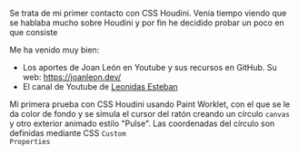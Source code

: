 Se trata de mi primer contacto con CSS Houdini. Venía tiempo viendo que se hablaba mucho sobre Houdini y por fin he decidido probar un poco en que consiste

Me ha venido muy bien:

<ul>
  <li>Los aportes de Joan León en Youtube y sus recursos en GitHub. Su web: <a href="https://joanleon.dev/" target="_blank" rel="noopener">https://joanleon.dev/</a></li>
  <li>El canal de Youtube de <a href="https://www.youtube.com/c/LeonidasEsteban/search?query=houdini" target="_blank" rel="noopener">Leonidas Esteban</a></li>
</ul>

Mi primera prueba con CSS Houdini usando Paint Worklet, con el que se le da color de fondo y se simula el cursor del ratón creando un círculo <code>canvas</code> y otro exterior animado estilo "Pulse". Las coordenadas del círculo son definidas mediante CSS <code>Custom Properties</code>